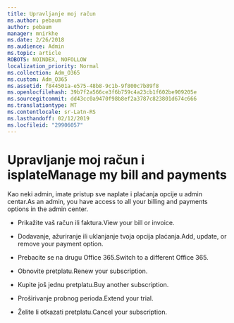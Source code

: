 ```yaml
---
title: Upravljanje moj račun
ms.author: pebaum
author: pebaum
manager: mnirkhe
ms.date: 2/26/2018
ms.audience: Admin
ms.topic: article
ROBOTS: NOINDEX, NOFOLLOW
localization_priority: Normal
ms.collection: Adm_O365
ms.custom: Adm_O365
ms.assetid: f844501a-e575-48b8-9c1b-9f800c7b89f8
ms.openlocfilehash: 39b7f2a566ce3f6b759c4a23cb1f602be909205e
ms.sourcegitcommit: dd43cc0a9470f98b8ef2a3787c823801d674c666
ms.translationtype: MT
ms.contentlocale: sr-Latn-RS
ms.lasthandoff: 02/12/2019
ms.locfileid: "29906057"
---
```

# <a name="manage-my-bill-and-payments"></a><span data-ttu-id="506ec-102">Upravljanje moj račun i isplate</span><span class="sxs-lookup"><span data-stu-id="506ec-102">Manage my bill and payments</span></span>

<span data-ttu-id="506ec-103">Kao neki admin, imate pristup sve naplate i plaćanja opcije u admin centar.</span><span class="sxs-lookup"><span data-stu-id="506ec-103">As an admin, you have access to all your billing and payments options in the admin center.</span></span>
  
- <span data-ttu-id="506ec-104">Prikažite vaš račun ili faktura.</span><span class="sxs-lookup"><span data-stu-id="506ec-104">View your bill or invoice.</span></span>
    
- <span data-ttu-id="506ec-105">Dodavanje, ažuriranje ili uklanjanje tvoja opcija plaćanja.</span><span class="sxs-lookup"><span data-stu-id="506ec-105">Add, update, or remove your payment option.</span></span>
    
- <span data-ttu-id="506ec-106">Prebacite se na drugu Office 365.</span><span class="sxs-lookup"><span data-stu-id="506ec-106">Switch to a different Office 365.</span></span>
    
- <span data-ttu-id="506ec-107">Obnovite pretplatu.</span><span class="sxs-lookup"><span data-stu-id="506ec-107">Renew your subscription.</span></span>
    
- <span data-ttu-id="506ec-108">Kupite još jednu pretplatu.</span><span class="sxs-lookup"><span data-stu-id="506ec-108">Buy another subscription.</span></span>
    
- <span data-ttu-id="506ec-109">Proširivanje probnog perioda.</span><span class="sxs-lookup"><span data-stu-id="506ec-109">Extend your trial.</span></span>
    
- <span data-ttu-id="506ec-110">Želite li otkazati pretplatu.</span><span class="sxs-lookup"><span data-stu-id="506ec-110">Cancel your subscription.</span></span>
    

